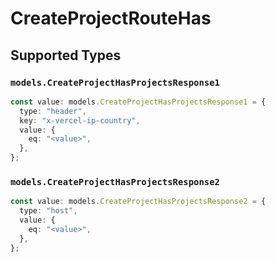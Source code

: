 # CreateProjectRouteHas


## Supported Types

### `models.CreateProjectHasProjectsResponse1`

```typescript
const value: models.CreateProjectHasProjectsResponse1 = {
  type: "header",
  key: "x-vercel-ip-country",
  value: {
    eq: "<value>",
  },
};
```

### `models.CreateProjectHasProjectsResponse2`

```typescript
const value: models.CreateProjectHasProjectsResponse2 = {
  type: "host",
  value: {
    eq: "<value>",
  },
};
```

